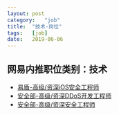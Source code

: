 ```yaml
---
layout:	post
category:	"job"
title:	"技术-岗位"
tags:	[job]
date:	2019-06-06
---
```

## 网易内推职位类别：技术
- [易盾-高级/资深iOS安全工程师](http://mobile.bole.netease.com/bole/boleDetail?id=15976&employeeId=346f03c3cda5f04c&key=all)
- [安全部-高级/资深DDoS开发工程师](http://mobile.bole.netease.com/bole/boleDetail?id=15897&employeeId=346f03c3cda5f04c&key=all)
- [安全部-高级/资深安全工程师](http://mobile.bole.netease.com/bole/boleDetail?id=15970&employeeId=346f03c3cda5f04c&key=all)
